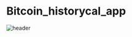 # Bitcoin_historycal_app

![header](https://capsule-render.vercel.app/api?type=Rounded&color=timeGradient&text=github%20of%20vlofs&stroke=803232&descAlign=&descAlignY=)



